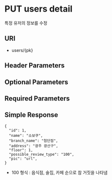 # PUT users detail

특정 유저의 정보를 수정

## URI

- users/{pk}


## Header Parameters


## Optional Parameters


## Required Parameters



## Simple Response

```{.json}
{
  "id": 1,
  "name": "소보쿠",
  "branch_name": "첨단점",
  "address": "광주 광산구",
  "floor": 1,
  "possible_review_type": "100",
  "pic": "url",
}
```

* 100 형식 : 음식점, 술집, 카페 순으로 참 거짓을 나타냄



